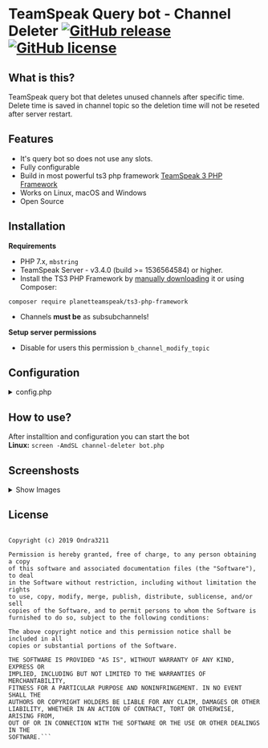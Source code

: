 # TeamSpeak Query  bot - Channel Deleter [![GitHub release](https://img.shields.io/github/v/release/Ondra3211/ts-channel-deleter?include_prereleases)](https://github.com/Ondra3211/ts-channel-deleter/releases/tag/1.3) [![GitHub license](https://img.shields.io/github/license/Ondra3211/ts-channel-deleter)](https://github.com/Ondra3211/ts-channel-deleter/blob/master/LICENSE)

## What is this?

TeamSpeak query bot that deletes unused channels after specific time.  
Delete time is saved in channel topic so the deletion time will not be reseted after server restart.  

## Features

- It's query bot so does not use any slots.
- Fully configurable
- Build in most powerful ts3 php framework [TeamSpeak 3 PHP Framework](https://github.com/planetteamspeak/ts3phpframework)
- Works on Linux, macOS and Windows
- Open Source

## Installation
**Requirements**
* PHP 7.x, `mbstring`
* TeamSpeak Server - v3.4.0 (build >= 1536564584) or higher.
* Install the TS3 PHP Framework by [manually downloading](https://github.com/ronindesign/ts3phpframework/archive/master.zip) it or using Composer:
```
composer require planetteamspeak/ts3-php-framework
```  
* Channels **must be** as subsubchannels!

**Setup server permissions**  
* Disable for users this permission `b_channel_modify_topic`
## Configuration
<details>
  <summary>config.php</summary>
  
  ```php
<?php
/* EXAMPLE CONFIGURATION FILE */
<?php
$cf["framework"] = "libraries/TeamSpeak3/TeamSpeak3.php";
$cf["connect"] = [
	"username" => "serveradmin",
	"password" => "2lM3Nop6",
	"host" => "127.0.0.1",
	"qport" => "10011",
	"vport" => "9987",
	"nickname" => "Channel Deleter",
	"default_channel" => false //channel id of channel / false to disable
];
$cf["deleter"] = [
	"update_interval" => 120, //Check channels every x seconds
	"timezone" => "Europe/Prague", //timezones https://www.php.net/manual/en/timezones.php
	"parent_channel" => 685, //parent channel of sub channels
	"delete_time" => 604800, //In seconds! (1 week)
	"warning_time" => [
		"enabled" => true, //false to disable
		"time" => 432000, //In seconds! (2 days before delete)
		"suffix" => [
			"enabled" => true,
			"suffix" => " ❗" // IMPORTANT!!! add space before the suffix 
		],
		"info_channel" => [ //avaiable variables [COUNT], [HOURS], [MINUTES], [SECONDS]
			"cid" => 685, //channel id
			"channel_name" => [
				"enabled" => true, //false to disable
				"channel_name" => "[cspacer]Number of rooms [COUNT]/50"
			],
			"description" => [ // IMPORTANT!!! Only if warning time is enabled!
				"enabled" => true, //false to disable //if warning time is disabled this is disabled also
				"description_prefix" => "[SIZE=10]list of rooms that will be deleted[/SIZE]", // "\n" for new line
				"description_suffix" => "", // "\n" for new line
				"description" => "Channel [B][CHANNEL][/B] will be deleted in [HOURS] hours, [MINUTES] minutes and [SECONDS] seconds\n", // "\n" for new line
				"description_empty" => "No channel will be deleted" // "\n" for new line
			]
		]
	]
];
return $cf;
?>
  ```
  
</details>

## How to use?

After installtion and configuration you can start the bot  
**Linux:** `screen -AmdSL channel-deleter bot.php`

## Screenshosts  
<details><summary>Show Images</summary>

![](https://i.zerocz.eu/ja/werg2jL9JG.png "Info Channel Description")
![](https://i.zerocz.eu/ja/nKD1Go4GyH.gif "When you switch to channel that is in warning mode")
![](https://i.zerocz.eu/ja/BBRR1uo5Qf.gif "Channel topic edit. Preview how the script works")
![](https://i.zerocz.eu/ja/RFlHSRH6o4.gif "Count of channels")
</details>

## License
```MIT License

Copyright (c) 2019 Ondra3211

Permission is hereby granted, free of charge, to any person obtaining a copy
of this software and associated documentation files (the "Software"), to deal
in the Software without restriction, including without limitation the rights
to use, copy, modify, merge, publish, distribute, sublicense, and/or sell
copies of the Software, and to permit persons to whom the Software is
furnished to do so, subject to the following conditions:

The above copyright notice and this permission notice shall be included in all
copies or substantial portions of the Software.

THE SOFTWARE IS PROVIDED "AS IS", WITHOUT WARRANTY OF ANY KIND, EXPRESS OR
IMPLIED, INCLUDING BUT NOT LIMITED TO THE WARRANTIES OF MERCHANTABILITY,
FITNESS FOR A PARTICULAR PURPOSE AND NONINFRINGEMENT. IN NO EVENT SHALL THE
AUTHORS OR COPYRIGHT HOLDERS BE LIABLE FOR ANY CLAIM, DAMAGES OR OTHER
LIABILITY, WHETHER IN AN ACTION OF CONTRACT, TORT OR OTHERWISE, ARISING FROM,
OUT OF OR IN CONNECTION WITH THE SOFTWARE OR THE USE OR OTHER DEALINGS IN THE
SOFTWARE.```
